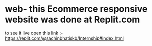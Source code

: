 # web- this Ecommerce responsive website was done at Replit.com
to see it live 
open this link :- https://replit.com/@sachinbhatiskb/Internship#index.html
